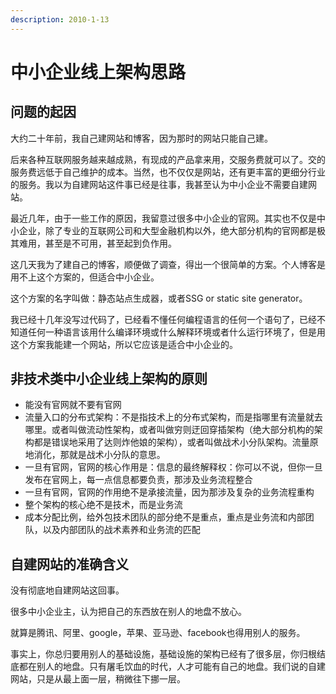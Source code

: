 ```yaml
---
description: 2010-1-13
---
```


# 中小企业线上架构思路

## 问题的起因

大约二十年前，我自己建网站和博客，因为那时的网站只能自己建。

后来各种互联网服务越来越成熟，有现成的产品拿来用，交服务费就可以了。交的服务费远低于自己维护的成本。当然，也不仅仅是网站，还有更丰富的更细分行业的服务。我以为自建网站这件事已经是往事，我甚至认为中小企业不需要自建网站。

最近几年，由于一些工作的原因，我留意过很多中小企业的官网。其实也不仅是中小企业，除了专业的互联网公司和大型金融机构以外，绝大部分机构的官网都是极其难用，甚至是不可用，甚至起到负作用。

这几天我为了建自己的博客，顺便做了调查，得出一个很简单的方案。个人博客是用不上这个方案的，但适合中小企业。

这个方案的名字叫做：静态站点生成器，或者SSG or static site generator。

我已经十几年没写过代码了，已经看不懂任何编程语言的任何一个语句了，已经不知道任何一种语言该用什么编译环境或什么解释环境或者什么运行环境了，但是用这个方案我能建一个网站，所以它应该是适合中小企业的。

## **非技术类中小企业线上架构的原则**

* 能没有官网就不要有官网
* 流量入口的分布式架构：不是指技术上的分布式架构，而是指哪里有流量就去哪里。或者叫做流动性架构，或者叫做穷则迂回穿插架构（绝大部分机构的架构都是错误地采用了达则炸他娘的架构），或者叫做战术小分队架构。流量原地消化，那就是战术小分队的意思。
* 一旦有官网，官网的核心作用是：信息的最终解释权：你可以不说，但你一旦发布在官网上，每一点信息都要负责，那涉及业务流程整合
* 一旦有官网，官网的作用绝不是承接流量，因为那涉及复杂的业务流程重构
* 整个架构的核心绝不是技术，而是业务流
* 成本分配比例，给外包技术团队的部分绝不是重点，重点是业务流和内部团队，以及内部团队的战术素养和业务流的匹配

## 自建网站的准确含义

没有彻底地自建网站这回事。

很多中小企业主，认为把自己的东西放在别人的地盘不放心。

就算是腾讯、阿里、google，苹果、亚马逊、facebook也得用别人的服务。

事实上，你总归要用别人的基础设施，基础设施的架构已经有了很多层，你归根结底都在别人的地盘。只有屠毛饮血的时代，人才可能有自己的地盘。我们说的自建网站，只是从最上面一层，稍微往下挪一层。



